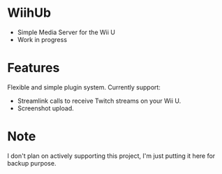 # WiihUb  
* Simple Media Server for the Wii U  
* Work in progress  
# Features  
Flexible and simple plugin system. Currently support:  
* Streamlink calls to receive Twitch streams on your Wii U.  
* Screenshot upload.  
# Note  
I don't plan on actively supporting this project, I'm just putting it here for backup purpose.  
